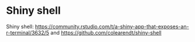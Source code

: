 # Shiny shell 


Shiny shell: <https://community.rstudio.com/t/a-shiny-app-that-exposes-an-r-terminal/3632/5> and <https://github.com/colearendt/shiny-shell>


